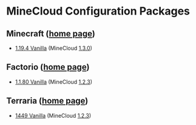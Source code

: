 # MineCloud Configuration Packages

## Minecraft ([home page](Minecraft/README.md))

 - [1.19.4 Vanilla](https://github.com/VeriorPies/MineCloud/raw/main/minecloud_configuration_packages/Minecraft/releases/minecraft_vanilla_1.19.4.zip) (MineCloud [1.3.0](https://github.com/VeriorPies/MineCloud/releases/tag/1.3.0))

 ## Factorio ([home page](Factorio/README.md))
 - [1.1.80 Vanilla](https://github.com/VeriorPies/MineCloud/raw/main/minecloud_configuration_packages/Factorio/releases/factorio_vanilla_1.1.80.zip) (MineCloud [1.2.3](https://github.com/VeriorPies/MineCloud/releases/tag/1.2.3))

 ## Terraria ([home page](Terraria/README.md))
 - [1449 Vanilla](https://github.com/VeriorPies/MineCloud/raw/main/minecloud_configuration_packages/Terraria/releases/terraria_vanilla_1449.zip) (MineCloud [1.2.3](https://github.com/VeriorPies/MineCloud/releases/tag/1.2.3))
